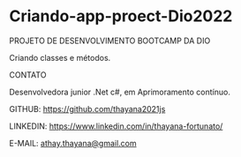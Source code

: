 # Criando-app-proect-Dio2022

PROJETO DE DESENVOLVIMENTO BOOTCAMP DA DIO

Criando classes e métodos.


CONTATO

Desenvolvedora junior .Net c#, em Aprimoramento contínuo.

GITHUB: https://github.com/thayana2021js

LINKEDIN: https://www.linkedin.com/in/thayana-fortunato/

E-MAIL: athay.thayana@gmail.com

